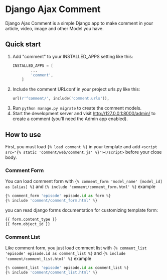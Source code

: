 # Django Ajax Comment
Django Ajax Comment is a simple Django app to make comment in your article, video, image and other Model you have.
## Quick start
1. Add "comment" to your INSTALLED_APPS setting like this:
    ```python
    INSTALLED_APPS = [
            ...
            'comment',
        ]
    ```
2. Include the comment URLconf in your project urls.py like this:
    ```python
    url(r'^comment/', include('comment.urls')),
    ```
3. Run `python manage.py migrate` to create the comment models.
4. Start the development server and visit http://127.0.0.1:8000/admin/ to create a comment (you'll need the Admin app enabled).
## How to use
First, you must load `{% load comment %}` in your template and add `<script src="{% static 'comment/web/comment.js' %}"></script>` before your close body.
### Comment Form
You can load comment form with `{% comment_form 'model_name' [model_id] as [alias] %}` and `{% include 'comment/comment_form.html' %}`
example
```python
{% comment_form 'episode' episode.id as form %}
{% include 'comment/comment_form.html' %}
```
you can read django forms documentation for customizing template form:
```python
{{ form.content_type }}
{{ form.object_id }}
```
### Comment List
Like comment form, you just load comment list with `{% comment_list 'episode' episode.id as comment_list %}` and `{% include 'comment/comment_list.html' %}`
èxample
```python
{% comment_list 'episode' episode.id as comment_list %}
{% include 'comment/comment_list.html' %}
```